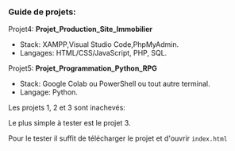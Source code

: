 <h3>Guide de projets:</h3>

Projet4: <b>Projet_Production_Site_Immobilier</b>

- Stack: XAMPP,Visual Studio Code,PhpMyAdmin.
- Langages: HTML/CSS/JavaScript, PHP, SQL.

Projet5: <b>Projet_Programmation_Python_RPG</b>

- Stack: Google Colab ou PowerShell ou tout autre terminal.
- Langage: Python.

Les projets 1, 2 et 3 sont inachevés:

Le plus simple à tester est le projet 3.

Pour le tester il suffit de télécharger le projet et d'ouvrir <code>index.html</code>